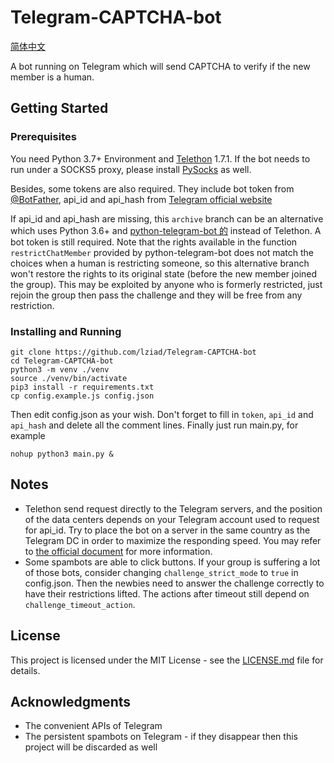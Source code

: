 # Telegram-CAPTCHA-bot

[简体中文](README.md)

A bot running on Telegram which will send CAPTCHA to verify if the new member is a human.

## Getting Started

### Prerequisites

You need Python 3.7+ Environment and [Telethon](https://github.com/LonamiWebs/Telethon) 1.7.1. If the bot needs to run under a SOCKS5 proxy, please install [PySocks](https://github.com/Anorov/PySocks) as well.

Besides, some tokens are also required. They include bot token from [@BotFather](https://t.me/BotFather), api_id and api_hash from [Telegram official website](https://core.telegram.org/api/obtaining_api_id)

If api_id and api_hash are missing, this `archive` branch can be an alternative which uses Python 3.6+ and [python-telegram-bot 的](https://github.com/python-telegram-bot/python-telegram-bot) instead of Telethon. A bot token is still required. Note that the rights available in the function `restrictChatMember` provided by python-telegram-bot does not match the choices when a human is restricting someone, so this alternative branch won't restore the rights to its original state (before the new member joined the group). This may be exploited by anyone who is formerly restricted, just rejoin the group then pass the challenge and they will be free from any restriction.

### Installing and Running

```
git clone https://github.com/lziad/Telegram-CAPTCHA-bot 
cd Telegram-CAPTCHA-bot
python3 -m venv ./venv
source ./venv/bin/activate
pip3 install -r requirements.txt
cp config.example.js config.json
```
Then edit config.json as your wish. Don't forget to fill in `token`, `api_id` and `api_hash` and delete all the comment lines. Finally just run main.py, for example
```
nohup python3 main.py &
```

## Notes

* Telethon send request directly to the Telegram servers, and the position of the data centers depends on your Telegram account used to request for api_id. Try to place the bot on a server in the same country as the Telegram DC in order to maximize the responding speed. You may refer to [the official document](https://core.telegram.org/api/datacenter) for more information.
* Some spambots are able to click buttons. If your group is suffering a lot of those bots, consider changing `challenge_strict_mode` to `true` in config.json. Then the newbies need to answer the challenge correctly to have their restrictions lifted. The actions after timeout still depend on `challenge_timeout_action`.

## License

This project is licensed under the MIT License - see the [LICENSE.md](LICENSE.md) file for details.

## Acknowledgments

* The convenient APIs of Telegram
* The persistent spambots on Telegram - if they disappear then this project will be discarded as well